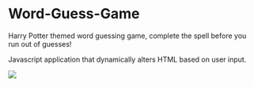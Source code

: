 # Word-Guess-Game
Harry Potter themed word guessing game, complete the spell before you run out of guesses!

Javascript application that dynamically alters HTML based on user input.

![](word-guess-giphy.gif)
